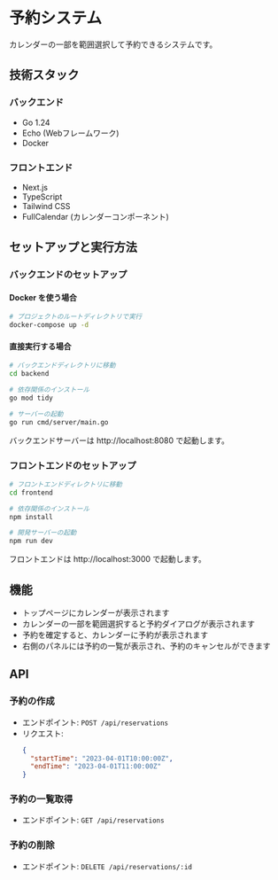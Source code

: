 # 予約システム

カレンダーの一部を範囲選択して予約できるシステムです。

## 技術スタック

### バックエンド
- Go 1.24
- Echo (Webフレームワーク)
- Docker

### フロントエンド
- Next.js
- TypeScript
- Tailwind CSS
- FullCalendar (カレンダーコンポーネント)

## セットアップと実行方法

### バックエンドのセットアップ

#### Docker を使う場合

```bash
# プロジェクトのルートディレクトリで実行
docker-compose up -d
```

#### 直接実行する場合

```bash
# バックエンドディレクトリに移動
cd backend

# 依存関係のインストール
go mod tidy

# サーバーの起動
go run cmd/server/main.go
```

バックエンドサーバーは http://localhost:8080 で起動します。

### フロントエンドのセットアップ

```bash
# フロントエンドディレクトリに移動
cd frontend

# 依存関係のインストール
npm install

# 開発サーバーの起動
npm run dev
```

フロントエンドは http://localhost:3000 で起動します。

## 機能

- トップページにカレンダーが表示されます
- カレンダーの一部を範囲選択すると予約ダイアログが表示されます
- 予約を確定すると、カレンダーに予約が表示されます
- 右側のパネルには予約の一覧が表示され、予約のキャンセルができます

## API

### 予約の作成
- エンドポイント: `POST /api/reservations`
- リクエスト:
  ```json
  {
    "startTime": "2023-04-01T10:00:00Z",
    "endTime": "2023-04-01T11:00:00Z"
  }
  ```

### 予約の一覧取得
- エンドポイント: `GET /api/reservations`

### 予約の削除
- エンドポイント: `DELETE /api/reservations/:id`